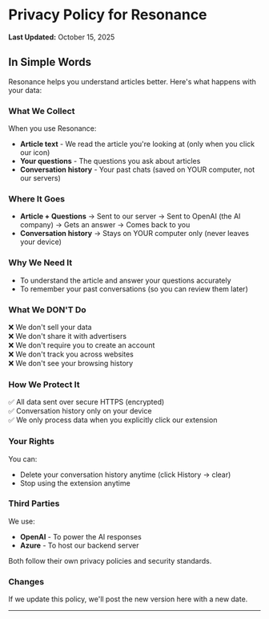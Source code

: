 # Privacy Policy for Resonance

**Last Updated:** October 15, 2025

## In Simple Words

Resonance helps you understand articles better. Here's what happens with your data:

### What We Collect

When you use Resonance:
- **Article text** - We read the article you're looking at (only when you click our icon)
- **Your questions** - The questions you ask about articles
- **Conversation history** - Your past chats (saved on YOUR computer, not our servers)

### Where It Goes

- **Article + Questions** → Sent to our server → Sent to OpenAI (the AI company) → Gets an answer → Comes back to you
- **Conversation history** → Stays on YOUR computer only (never leaves your device)

### Why We Need It

- To understand the article and answer your questions accurately
- To remember your past conversations (so you can review them later)

### What We DON'T Do

❌ We don't sell your data  
❌ We don't share it with advertisers  
❌ We don't require you to create an account  
❌ We don't track you across websites  
❌ We don't see your browsing history  

### How We Protect It

✅ All data sent over secure HTTPS (encrypted)  
✅ Conversation history only on your device  
✅ We only process data when you explicitly click our extension  

### Your Rights

You can:
- Delete your conversation history anytime (click History → clear)
- Stop using the extension anytime

### Third Parties

We use:
- **OpenAI** - To power the AI responses
- **Azure** - To host our backend server

Both follow their own privacy policies and security standards.

### Changes

If we update this policy, we'll post the new version here with a new date.

---


